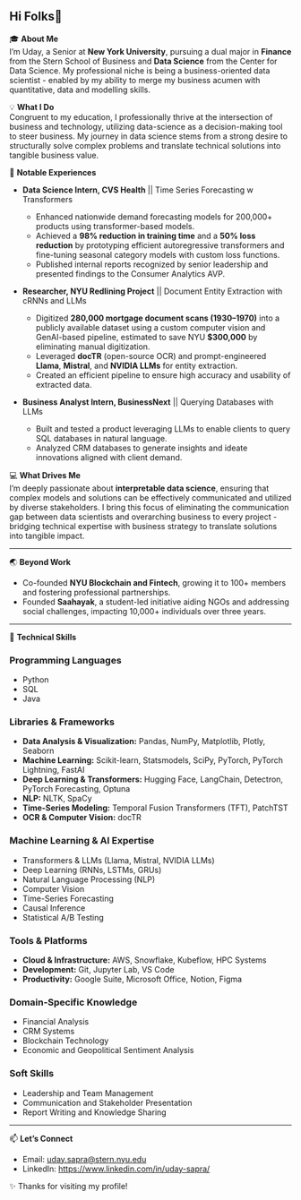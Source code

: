 ## Hi Folks👋

🎓 **About Me**  
I’m Uday, a Senior at **New York University**, pursuing a dual major in **Finance** from the Stern School of Business and **Data Science** from the Center for Data Science. My professional niche is being a business-oriented data scientist - enabled by my ability to merge my business acumen with quantitative, data and modelling skills. 

💡 **What I Do**  
Congruent to my education, I professionally thrive at the intersection of business and technology, utilizing data-science as a decision-making tool to steer business. My journey in data science stems from a strong desire to structurally solve complex problems and translate technical solutions into tangible business value.  

🌟 **Notable Experiences**  
- **Data Science Intern, CVS Health** || Time Series Forecasting w Transformers 
  - Enhanced nationwide demand forecasting models for 200,000+ products using transformer-based models.  
  - Achieved a **98% reduction in training time** and a **50% loss reduction** by prototyping efficient autoregressive transformers and fine-tuning seasonal category models with custom loss functions.  
  - Published internal reports recognized by senior leadership and presented findings to the Consumer Analytics AVP.  

- **Researcher, NYU Redlining Project**  || Document Entity Extraction with cRNNs and LLMs 
  - Digitized **280,000 mortgage document scans (1930–1970)** into a publicly available dataset using a custom computer vision and GenAI-based pipeline, estimated to save NYU **$300,000** by eliminating manual digitization.  
  - Leveraged **docTR** (open-source OCR) and prompt-engineered **Llama**, **Mistral**, and **NVIDIA LLMs** for entity extraction.  
  - Created an efficient pipeline to ensure high accuracy and usability of extracted data.  

- **Business Analyst Intern, BusinessNext** || Querying Databases with LLMs
  - Built and tested a product leveraging LLMs to enable clients to query SQL databases in natural language.  
  - Analyzed CRM databases to generate insights and ideate innovations aligned with client demand.  

💻 **What Drives Me**  
I’m deeply passionate about **interpretable data science**, ensuring that complex models and solutions can be effectively communicated and utilized by diverse stakeholders. I bring this focus of eliminating the communication gap between data scientists and overarching business to every project - bridging technical expertise with business strategy to translate solutions into tangible impact. 

---

🌏 **Beyond Work**  
- Co-founded **NYU Blockchain and Fintech**, growing it to 100+ members and fostering professional partnerships.  
- Founded **Saahayak**, a student-led initiative aiding NGOs and addressing social challenges, impacting 10,000+ individuals over three years.  

---

🔧 **Technical Skills**  

### Programming Languages  
- Python  
- SQL  
- Java  

### Libraries & Frameworks  
- **Data Analysis & Visualization:** Pandas, NumPy, Matplotlib, Plotly, Seaborn  
- **Machine Learning:** Scikit-learn, Statsmodels, SciPy, PyTorch, PyTorch Lightning, FastAI  
- **Deep Learning & Transformers:** Hugging Face, LangChain, Detectron, PyTorch Forecasting, Optuna  
- **NLP:** NLTK, SpaCy  
- **Time-Series Modeling:** Temporal Fusion Transformers (TFT), PatchTST  
- **OCR & Computer Vision:** docTR  

### Machine Learning & AI Expertise  
- Transformers & LLMs (Llama, Mistral, NVIDIA LLMs)  
- Deep Learning (RNNs, LSTMs, GRUs)  
- Natural Language Processing (NLP)  
- Computer Vision  
- Time-Series Forecasting  
- Causal Inference  
- Statistical A/B Testing  

### Tools & Platforms  
- **Cloud & Infrastructure:** AWS, Snowflake, Kubeflow, HPC Systems  
- **Development:** Git, Jupyter Lab, VS Code  
- **Productivity:** Google Suite, Microsoft Office, Notion, Figma  

### Domain-Specific Knowledge  
- Financial Analysis  
- CRM Systems  
- Blockchain Technology  
- Economic and Geopolitical Sentiment Analysis  

### Soft Skills  
- Leadership and Team Management  
- Communication and Stakeholder Presentation  
- Report Writing and Knowledge Sharing  


---

📫 **Let’s Connect**  
- Email: uday.sapra@stern.nyu.edu  
- LinkedIn: https://www.linkedin.com/in/uday-sapra/

✨ Thanks for visiting my profile!  
